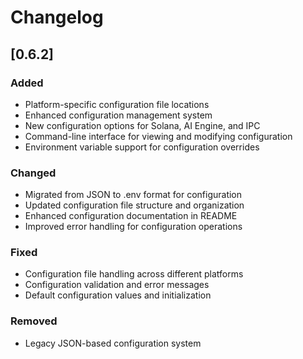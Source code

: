 # Changelog

## [0.6.2]

### Added

- Platform-specific configuration file locations
- Enhanced configuration management system
- New configuration options for Solana, AI Engine, and IPC
- Command-line interface for viewing and modifying configuration
- Environment variable support for configuration overrides

### Changed

- Migrated from JSON to .env format for configuration
- Updated configuration file structure and organization
- Enhanced configuration documentation in README
- Improved error handling for configuration operations

### Fixed

- Configuration file handling across different platforms
- Configuration validation and error messages
- Default configuration values and initialization

### Removed

- Legacy JSON-based configuration system
